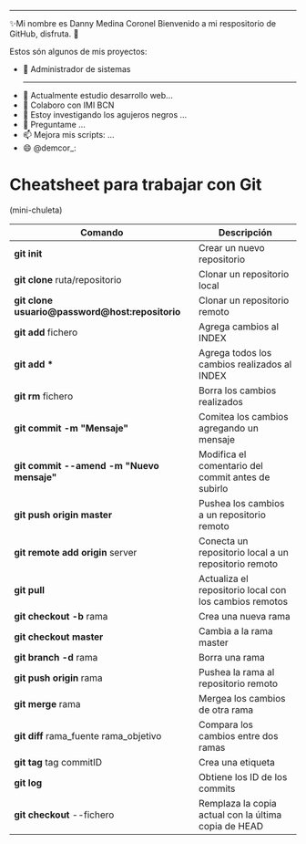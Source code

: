 

 <hr></hr>
 ✨Mi nombre es Danny Medina Coronel
 Bienvenido a mi respositorio de GitHub, disfruta. 👋

Estos són algunos de mis proyectos:

- 🔭 Administrador de sistemas<hr>
- 🌱 Actualmente estudio desarrollo web...
- 👯 Colaboro con IMI BCN
- 🤔 Estoy investigando los agujeros negros ...
- 💬 Preguntame ...
- 📫 Mejora mis scripts: ...
- 😄 @demcor_:


# Cheatsheet para trabajar con Git 
  (mini-chuleta)

| Comando | Descripción | 
| ------- | ----------- |
| __git init__ | Crear un nuevo repositorio |
| __git clone__ ruta/repositorio | Clonar un repositorio local |
| __git clone usuario@password@host:repositorio__ | Clonar un repositorio remoto |
| __git add__ fichero | Agrega cambios al INDEX |
| __git add \*__ | Agrega todos los cambios realizados al INDEX|
| __git rm__ fichero | Borra los cambios realizados |
| __git commit -m "Mensaje"__ | Comitea los cambios agregando un mensaje |
| __git commit --amend -m "Nuevo mensaje"__ | Modifica el comentario del commit antes de subirlo |
| __git push origin master__ | Pushea los cambios a un repositorio remoto |
| __git remote add origin__ server | Conecta un repositorio local a un repositorio remoto |
| __git pull__ | Actualiza el repositorio local con los cambios remotos |
| __git checkout -b__ rama | Crea una nueva rama |
| __git checkout master__ | Cambia a la rama master |
| __git branch -d__ rama | Borra una rama |
| __git push origin__ rama | Pushea la rama al repositorio remoto |
| __git merge__ rama | Mergea los cambios de otra rama |
| __git diff__ rama_fuente rama_objetivo | Compara los cambios entre dos ramas |
| __git tag__ tag commitID | Crea una etiqueta |
| __git log__ | Obtiene los ID de los commits |
| __git checkout__ --fichero | Remplaza la copia actual con la última copia de HEAD |
